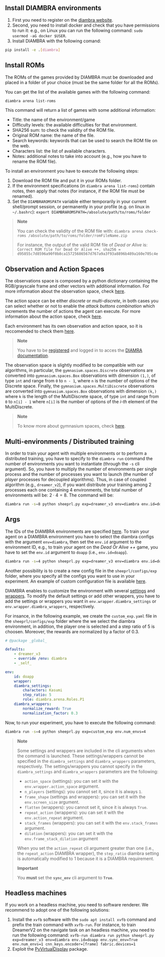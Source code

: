 ## Install DIAMBRA environments
1. First you need to register on the [diambra website](https://diambra.ai/register/).
2. Second, you need to install docker and check that you have permissions to run it: e.g., on Linux you can run the following command: `sudo usermod -aG docker $USER`.
3. Install DIAMBRA with the following comand:
```bash
pip install -e .[diambra]
```

## Install ROMs
The ROMs of the games provided by DIAMBRA must be downloaded and placed in a folder of your choice (must be the same folder for all the ROMs).

You can get the list of the available games with the following command:
```bash
diambra arena list-roms
```

This command will return a list of games with some additional information:
* Title: the name of the environment/game
* Difficulty levels: the available difficulties for that environment.
* SHA256 sum: to check the validity of the ROM file.
* Original ROM name: the name of the file.
* Search keywords: keywords that can be used to search the ROM file on the web.
* Characters list: the list of available characters.
* Notes: additional notes to take into account (e.g., how you have to rename the ROM file).

To install an environment you have to execute the following steps:
1. Download the ROM file and put it in your ROMs folder.
2. If the environment specifications (in `diambra arena list-roms`) contain notes, then apply that notes (for instance, if the ROM file must be renamed).
3. Set the `DIAMBRAROMSPATH` variable either temporarily in your current shell/prompt session, or permanently in your profile (e.g. on linux in `~/.bashrc`): `export DIAMBRAROMSPATH=/absolute/path/to/roms/folder`

> **Note**
>
> You can check the validity of the ROM file with: `diambra arena check-roms /absolute/path/to/roms/folder/romFileName.zip` 
>
> For instance, the output of the valid ROM file of *Dead or Alive* is: `Correct ROM file for Dead Or Alive ++, sha256 = d95855c7d8596a90f0b8ca15725686567d767a9a3f93a8896b489a160e705c4e`

## Observation and Action Spaces
The observations space is composed by a python dictionary containing the RGB/grayscale frame and other vectors with additional information. For more information about the observation space, check [here](https://docs.diambra.ai/envs/#observation-space).

The action space can be either *discrete* or *multi-discrete*, in both cases you can select whether or not to enable the *attack buttons combination* which increments the number of actions the agent can execute. For more information about the action space, check [here](https://docs.diambra.ai/envs/#action-spaces).

Each environment has its own observation and action space, so it is reccomended to check them [here](https://docs.diambra.ai/envs/games/).

> **Note**
>
> You have to be [registered](https://diambra.ai/register/) and logged in to acces the [DIAMRA documentation](https://docs.diambra.ai/).

The observation space is slightly modified to be compatible with our algorithms, in particular, the `gymnasium.spaces.Discrete` observations are converted into `gymnasium.spaces.Box` observations with dimension `(1,)`, of type `int` and range from `0` to `n - 1`, where `n` is the number of options of the Discrete space. Finally, the  `gymnasium.spaces.MultiDiscrete` observations are converted into `gymnasium.spaces.Box` observations with dimension `(k,)` where `k` is the length of the MultiDiscrete space, of type `int` and range from `0` to `n[i] - 1` where `n[i]` is the number of options of the *i-th* element of the MultiDiscrete.

> **Note**
>
> To know more about gymnasium spaces, check [here](https://gymnasium.farama.org/api/spaces/fundamental/).

## Multi-environments / Distributed training
In order to train your agent with multiple environments or to perform a distributed training, you have to specify to the `diambra run` command the number of environments you want to instantiate  (through the `-s` cli argument). So, you have to multiply the number of environments per single process and the number of processes you want to launch (the number of *player* processes for decoupled algorithms). Thus, in case of coupled algorithm (e.g., `dreamer_v2`), if you want distribute your training among $2$ processes each one containing $4$ environments, the total number of environments will be: $2 \cdot 4 = 8$. The command will be:
```bash
diambra run -s=8 python sheeprl.py exp=dreamer_v3 env=diambra env.id=doapp env.num_envs=4 env.sync_env=True cnn_keys.encoder=[frame] fabric.devices=2
```

## Args
The IDs of the DIAMBRA environments are specified [here](https://docs.diambra.ai/envs/games/). To train your agent on a DIAMBRA environment you have to select the diambra configs with the argument `env=diambra`, then set the `env.id` argument to the environment ID, e.g., to train your agent on the *Dead Or Alive ++* game, you have to set the `env.id` argument to `doapp` (i.e., `env.id=doapp`).

```bash
diambra run -s=4 python sheeprl.py exp=dreamer_v3 env=diambra env.id=doapp env.num_envs=4 cnn_keys.encoder=[frame]
```

Another possibility is to create a new config file in the `sheeprl/configs/exp` folder, where you specify all the configs you want to use in your experiment. An example of custom configuration file is available [here](../sheeprl/configs/exp/dreamer_v3_L_doapp.yaml).

DIAMBRA enables to customize the environment with several [settings](https://docs.diambra.ai/envs/#general-environment-settings) and [wrappers](https://docs.diambra.ai/wrappers/).
To modify the default settings or add other wrappers, you have to add the settings or wrappers you want in `env.wrapper.diambra_settings` or `env.wrapper.diambra_wrappers`, respectively.

For insance, in the following example, we create the `custom_exp.yaml` file in the `sheeprl/configs/exp` folder where the we select the diambra environment, in addition, the player one is selected and a step ratio of $5$ is choosen. Moreover, the rewards are normalized by a factor of $0.3$.


```yaml
# @package _global_

defaults:
    - dreamer_v3
    - override /env: diambra 
    - _self_

env:
    id: doapp
    wrapper:
    diambra_settings:
        characters: Kasumi
        step_ratio: 5
        role: diambra.arena.Roles.P1
    diambra_wrappers:
        normalize_reward: True
        normalization_factor: 0.3
```

Now, to run your experiment, you have to execute the following command:
```bash
diambra run -s=4 python sheeprl.py exp=custom_exp env.num_envs=4
```

> **Note**
>
> Some settings and wrappers are included in the cli arguments when the command is launched. These settings/wrappers cannot be specified in the `diambra_settings` and `diambra_wrappers` parameters, respectively.
> The settings/wrappers you cannot specify in the `diambra_settings` and `diambra_wrappers` parameters are the following:
> * `action_space` (settings): you can set it with the `env.wrapper.action_space` argument.
> * `n_players` (settings): you cannot set it, since it is always `1`.
> * `frame_shape` (settings and wrappers): you can set it with the `env.screen_size` argument.
> * `flatten` (wrappers): you cannot set it, since it is always `True`.
> * `repeat_action` (wrappers): you can set it with the `env.action_repeat` argument.
> * `stack_frames` (wrappers): you can set it with the `env.stack_frames` argument.
> * `dilation` (wrappers): you can set it with the `env.frame_stack_dilation` argument
>
> When you set the `action_repeat` cli argument greater than one (i.e., the `repeat_action` DIAMBRA wrapper), the `step_ratio` diambra setting is automatically modified to $1$ because it is a DIAMBRA requirement.
>
> **Important**
>
> You **must** set the **`sync_env`** cli argument to **`True`**.

## Headless machines

If you work on a headless machine, you need to software renderer. We recommend to adopt one of the following solutions:
1. Install the `xvfb` software with the `sudo apt install xvfb` command and prefix the train command with `xvfb-run`. For instance, to train DreamerV2 on the navigate task on an headless machine, you need to run the following command: `xvfb-run diambra run python sheeprl.py exp=dreamer_v3 env=diambra env.id=doapp env.sync_env=True env.num_envs=1 cnn_keys.encoder=[frame] fabric.devices=1`
2. Exploit the [PyVirtualDisplay](https://github.com/ponty/PyVirtualDisplay) package.